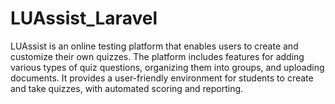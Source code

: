 # LUAssist_Laravel
LUAssist is an online testing platform that enables users to create and customize their own quizzes. The platform includes features for adding various types of quiz questions, organizing them into groups, and uploading documents. It provides a user-friendly environment for students to create and take quizzes, with automated scoring and reporting.
